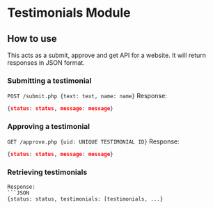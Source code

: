 
# Testimonials Module

## How to use
This acts as a submit, approve and get API for a website.
It will return responses in JSON format.

### Submitting a testimonial
```POST /submit.php {text: text, name: name}```
Response: 
```JSON
{status: status, message: message}
```

### Approving a testimonial
```GET /approve.php {uid: UNIQUE TESTIMONIAL ID}```
Response: 
```JSON
{status: status, message: message}
```

### Retrieving testimonials
```GET /get.php'''
Response: 
```JSON
{status: status, testimonials: [testimonials, ...}
```

